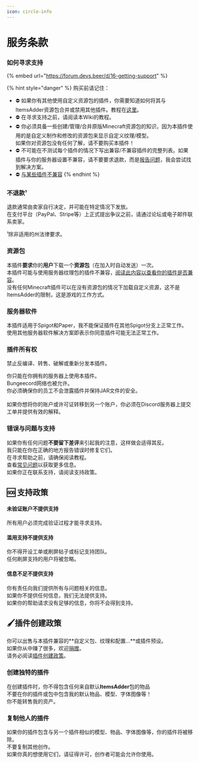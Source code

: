 ```yaml
---
icon: circle-info
---
```


# 服务条款

### 如何寻求支持

{% embed url="https://forum.devs.beer/d/16-getting-support" %}

{% hint style="danger" %}
购买前请记住：

* ⛔ 如果你有其他使用自定义资源包的插件，你需要知道如何将其与ItemsAdder资源包合并或禁用其他插件。教程在[这里](../plugin-usage/merge-resourcepacks.md)。
* ⛔ 在寻求支持之前，请阅读本Wiki的教程。
* ⛔ 你必须具备一些创建/管理/合并原版Minecraft资源包的知识，因为本插件使用的是自定义制作和修改的资源包来显示自定义纹理/模型。\
  如果你对资源包没有任何了解，请不要购买本插件！
* ⛔ 不可能在不测试每个插件的情况下写出兼容/不兼容插件的完整列表。如果插件与你的服务器设置不兼容，请不要要求退款，而是[报告问题](tos.md#how-to-ask-for-support-properly)，我会尝试找到解决方案。
* ⛔ [与某些插件不兼容](https://itemsadder.devs.beer/compatibility-with-other-plugins/not-compatible)
{% endhint %}

### 不退款¹

退款通常由卖家自行决定，并可能在特定情况下发放。\
在支付平台（PayPal、Stripe等）上正式提出争议之前，请通过论坛或电子邮件联系卖家。

¹除非适用的州法律要求。

### 资源包

本插件**要求**你的**用户**下载一个**资源包**（在加入时自动发送）一次。\
本插件可能与使用服务器纹理包的插件不兼容，[阅读此内容以查看你的插件是否兼容](../compatibility-with-other-plugins/)。\
没有任何Minecraft插件可以在没有资源包的情况下加载自定义资源，这不是ItemsAdder的限制，这是游戏的工作方式。

### 服务器软件

本插件适用于Spigot和Paper，我不能保证插件在其他Spigot分支上正常工作。\
使用其他服务器软件解决方案即表示你同意插件可能无法正常工作。

### **插件所有权**

禁止反编译、转售、破解或重新分发本插件。

你只能在你拥有的服务器上使用本插件。\
Bungeecord网络也被允许。\
你必须确保你的员工不会泄露插件并保持JAR文件的安全。\
\
如果你想将你的账户或许可证转移到另一个账户，你必须在Discord服务器上提交工单并提供有效的解释。

### 错误与问题与支持

如果你有任何问题**不要留下差评**来引起我的注意，这样做会适得其反。\
我只能在你在正确的地方报告错误时修复它们。\
在寻求帮助之前，请确保阅读教程。\
查看[常见问题](https://itemsadder.devs.beer/faq)以获取更多信息。\
如果你正在联系支持，请阅读支持政策。

## 🆘 支持政策

#### 未验证账户不提供支持

所有用户必须完成验证过程才能寻求支持。

#### 滥用支持不提供支持

你不得开设工单或刷屏帖子或标记支持团队。\
任何刷屏支持的用户将被忽略。

#### 信息不足不提供支持

你有责任向我们提供所有与问题相关的信息。\
如果你不提供任何信息，我们无法提供支持。\
如果你的帮助请求没有足够的信息，你将不会得到支持。

## 🖌️插件创建政策

你可以出售与本插件兼容的**自定义包、纹理和配置...**或插件预设。\
如果你从中赚了很多，欢迎[捐赠](http://a.devs.beer/lonedevdonate)。\
请务必阅读[插件创建政策](tos.md#addon-creation-policy)。

### 创建独特的插件

在创建插件时，你不得包含任何来自默认**ItemsAdder**包的物品\
不要在你的插件或包中包含我的默认物品、模型、字体图像等！\
你不能转售我的资产。

### 复制他人的插件

如果你的插件包含与另一个插件相似的模型、物品、字体图像等，你的插件将被移除。\
不要复制其他创作。\
如果你真的想使用它们，请征得许可，创作者可能会允许你使用。
